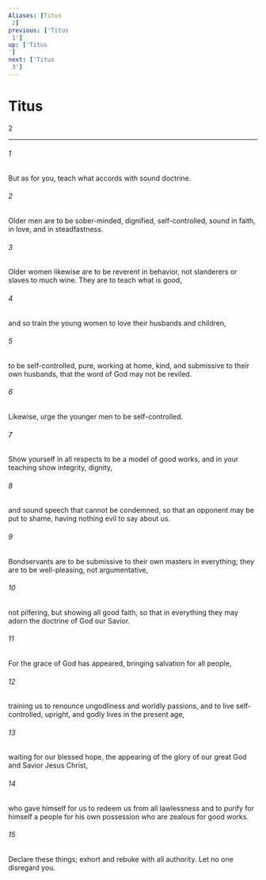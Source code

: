 ```yaml
---
Aliases: [Titus 2]
previous: ['Titus 1']
up: ['Titus']
next: ['Titus 3']
---
```

# Titus 2

***
 

###### 1 
But as for you, teach what accords with sound doctrine.  

###### 2 
Older men are to be sober-minded, dignified, self-controlled, sound in faith, in love, and in steadfastness.  

###### 3 
Older women likewise are to be reverent in behavior, not slanderers or slaves to much wine. They are to teach what is good,  

###### 4 
and so train the young women to love their husbands and children,  

###### 5 
to be self-controlled, pure, working at home, kind, and submissive to their own husbands, that the word of God may not be reviled.  

###### 6 
Likewise, urge the younger men to be self-controlled.  

###### 7 
Show yourself in all respects to be a model of good works, and in your teaching show integrity, dignity,  

###### 8 
and sound speech that cannot be condemned, so that an opponent may be put to shame, having nothing evil to say about us.  

###### 9 
Bondservants are to be submissive to their own masters in everything; they are to be well-pleasing, not argumentative,  

###### 10 
not pilfering, but showing all good faith, so that in everything they may adorn the doctrine of God our Savior.  

###### 11 
For the grace of God has appeared, bringing salvation for all people,  

###### 12 
training us to renounce ungodliness and worldly passions, and to live self-controlled, upright, and godly lives in the present age,  

###### 13 
waiting for our blessed hope, the appearing of the glory of our great God and Savior Jesus Christ,  

###### 14 
who gave himself for us to redeem us from all lawlessness and to purify for himself a people for his own possession who are zealous for good works.  

###### 15 
Declare these things; exhort and rebuke with all authority. Let no one disregard you.

